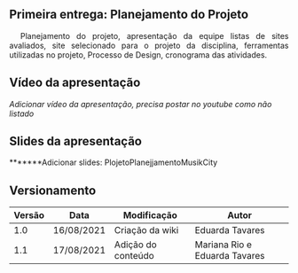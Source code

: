## Primeira entrega: Planejamento do Projeto

<p style="text-indent: 20px; text-align: justify">
Planejamento do projeto, apresentação da equipe listas de sites avaliados, site selecionado para o projeto da disciplina, ferramentas utilizadas no projeto, Processo de Design, cronograma das atividades.
</p>

## Vídeo da apresentação
*Adicionar vídeo da apresentação, precisa postar no youtube como não listado*

## Slides da apresentação
*******Adicionar slides: PlojetoPlanejjamentoMusikCity

## Versionamento

Versão|Data      |Modificação        |Autor
------|----------|-------------------|--------
1.0   |16/08/2021|Criação da wiki    | Eduarda Tavares
1.1   |17/08/2021|Adição do conteúdo | Mariana Rio e Eduarda Tavares

